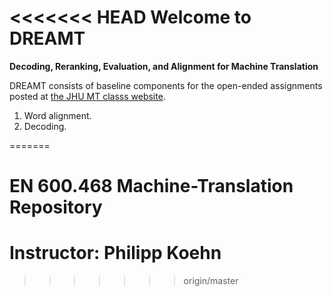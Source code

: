 <<<<<<< HEAD
Welcome to DREAMT
=================
**Decoding, Reranking, Evaluation, and Alignment for Machine Translation**

DREAMT consists of baseline components for the open-ended assignments
posted at [the JHU MT classs website](http://mt-class.org/jhu). 

1) Word alignment.
2) Decoding.

=======
# EN 600.468 Machine-Translation Repository
# Instructor: Philipp Koehn
>>>>>>> origin/master
